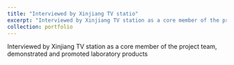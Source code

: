 ```yaml
---
title: "Interviewed by Xinjiang TV statio"
excerpt: "Interviewed by Xinjiang TV station as a core member of the project team, demonstrated and promoted laboratory products <br/><img src='/images/5.png'>"
collection: portfolio
---
```


Interviewed by Xinjiang TV station as a core member of the project team, demonstrated and promoted laboratory products
